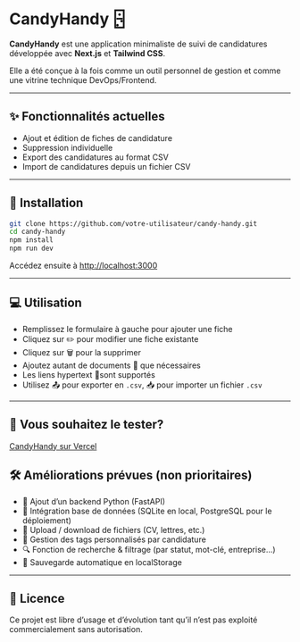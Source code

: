 # CandyHandy 🁬

**CandyHandy** est une application minimaliste de suivi de candidatures développée avec **Next.js** et **Tailwind CSS**.

Elle a été conçue à la fois comme un outil personnel de gestion et comme une vitrine technique DevOps/Frontend.

---

## ✨ Fonctionnalités actuelles

- Ajout et édition de fiches de candidature
- Suppression individuelle
- Export des candidatures au format CSV
- Import de candidatures depuis un fichier CSV

---

## 🚀 Installation

```bash
git clone https://github.com/votre-utilisateur/candy-handy.git
cd candy-handy
npm install
npm run dev
```

Accédez ensuite à [http://localhost:3000](http://localhost:3000)

---

## 💻 Utilisation

- Remplissez le formulaire à gauche pour ajouter une fiche
- Cliquez sur ✏️ pour modifier une fiche existante
- Cliquez sur 🗑️ pour la supprimer
- Ajoutez autant de documents 📂 que nécessaires
- Les liens hypertext 🔗sont supportés
- Utilisez 📤 pour exporter en `.csv`, 📥 pour importer un fichier `.csv`

---

## 🔗 Vous souhaitez le tester?

[CandyHandy sur Vercel](https://candy-handy.vercel.app/)

## 🛠️ Améliorations prévues (non prioritaires)

- 🔐 Ajout d’un backend Python (FastAPI)
- 📆 Intégration base de données (SQLite en local, PostgreSQL pour le déploiement)
- 📂 Upload / download de fichiers (CV, lettres, etc.)
- 🏏️ Gestion des tags personnalisés par candidature
- 🔍 Fonction de recherche & filtrage (par statut, mot-clé, entreprise...)
- 💾 Sauvegarde automatique en localStorage

---

## 📄 Licence

Ce projet est libre d’usage et d’évolution tant qu’il n’est pas exploité commercialement sans autorisation.
